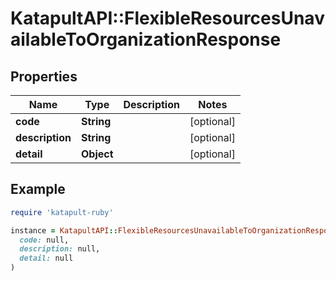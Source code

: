 # KatapultAPI::FlexibleResourcesUnavailableToOrganizationResponse

## Properties

| Name | Type | Description | Notes |
| ---- | ---- | ----------- | ----- |
| **code** | **String** |  | [optional] |
| **description** | **String** |  | [optional] |
| **detail** | **Object** |  | [optional] |

## Example

```ruby
require 'katapult-ruby'

instance = KatapultAPI::FlexibleResourcesUnavailableToOrganizationResponse.new(
  code: null,
  description: null,
  detail: null
)
```

